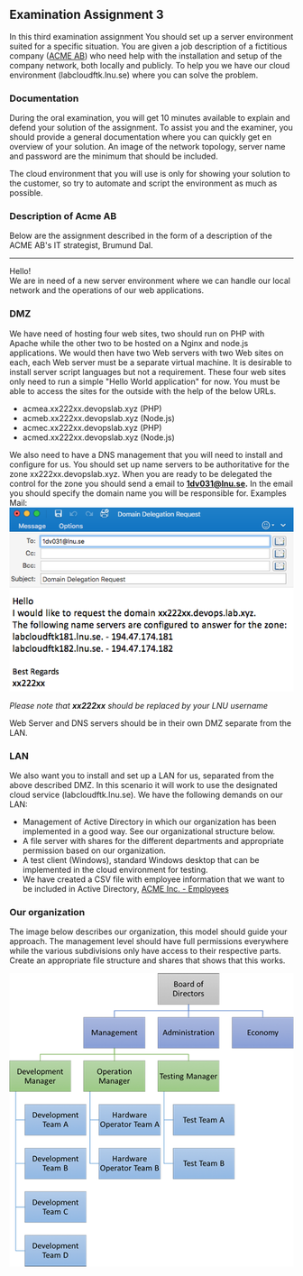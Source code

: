 ## Examination Assignment 3

In this third examination assignment You should set up a server environment suited for a specific situation. You are given a job description of a fictitious company ([ACME AB](https://en.wikipedia.org/wiki/Acme_Corporation)) who need help with the installation and setup of the company network, both locally and publicly. To help you we have our cloud environment (labcloudftk.lnu.se) where you can solve the problem.

### Documentation
During the oral examination, you will get 10 minutes available to explain and defend your solution of the assignment. To assist you and the examiner, you should provide a general documentation where you can quickly get en overview of your solution. An image of the network topology, server name and password are the minimum that should be included.

The cloud environment that you will use is only for showing your solution to the customer, so try to automate and script the environment as much as possible.

### Description of Acme AB
Below are the assignment described in the form of a description of the ACME AB's IT strategist, Brumund Dal.

---

Hello! <br />
We are in need of a new server environment where we can handle our local network and the operations of our web applications.

### DMZ
We have need of hosting four web sites, two should run on PHP with Apache while the other two to be hosted on a Nginx and node.js applications. We would then have two Web servers with two Web sites on each, each Web server must be a separate virtual machine. It is desirable to install server script languages but not a requirement. These four web sites only need to run a simple "Hello World application" for now. You must be able to access the sites for the outside with the help of the below URLs.

* acmea.xx222xx.devopslab.xyz (PHP)
* acmeb.xx222xx.devopslab.xyz (Node.js)
* acmec.xx222xx.devopslab.xyz (PHP)
* acmed.xx222xx.devopslab.xyz (Node.js)

We also need to have a DNS management that you will need to install and configure for us. You should set up name servers to be authoritative for the zone xx222xx.devopslab.xyz. When you are ready to be delegated the control for the zone you should send a email to **1dv031@lnu.se.** In the email you should specify the domain name you will be responsible for. Examples Mail: <br />
![Exempelmail](https://raw.githubusercontent.com/1dv031/syllabus/master/examination/part_3/img/domain-name-mail.png)

*Please note that **xx222xx** should be replaced by your LNU username*

Web Server and DNS servers should be in their own DMZ separate from the LAN.

### LAN
We also want you to install and set up a LAN for us, separated from the above described DMZ. In this scenario it will work to use the designated cloud service (labcloudftk.lnu.se). We have the following demands on our LAN:

* Management of Active Directory in which our organization has been implemented in a good way. See our organizational structure below.
* A file server with shares for the different departments and appropriate permission based on our organization.
* A test client (Windows), standard Windows desktop that can be implemented in the cloud environment for testing.
* We have created a CSV file with employee information that we want to be included in Active Directory, [ACME Inc. - Employees](https://raw.githubusercontent.com/1dv031/syllabus/master/examination/part_3/files/acme-employees.csv)

### Our organization
The image below describes our organization, this model should guide your approach. The management level should have full permissions everywhere while the various subdivisions only have access to their respective parts. Create an appropriate file structure and shares that shows that this works.

![organization](https://raw.githubusercontent.com/1dv031/syllabus/master/examination/part_3/img/organization-chart.png)
